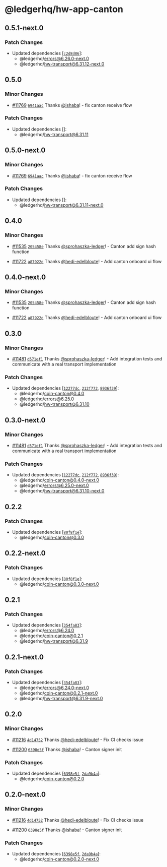 # @ledgerhq/hw-app-canton

## 0.5.1-next.0

### Patch Changes

- Updated dependencies [[`c2d8d86`](https://github.com/LedgerHQ/ledger-live/commit/c2d8d8670f848989836c46ea08ae88c88086fdd6)]:
  - @ledgerhq/errors@6.26.0-next.0
  - @ledgerhq/hw-transport@6.31.12-next.0

## 0.5.0

### Minor Changes

- [#11769](https://github.com/LedgerHQ/ledger-live/pull/11769) [`6941aac`](https://github.com/LedgerHQ/ledger-live/commit/6941aac638dcc8d4fb03aa92f42d2a71d4089202) Thanks [@ishaba](https://github.com/ishaba)! - fix canton receive flow

### Patch Changes

- Updated dependencies []:
  - @ledgerhq/hw-transport@6.31.11

## 0.5.0-next.0

### Minor Changes

- [#11769](https://github.com/LedgerHQ/ledger-live/pull/11769) [`6941aac`](https://github.com/LedgerHQ/ledger-live/commit/6941aac638dcc8d4fb03aa92f42d2a71d4089202) Thanks [@ishaba](https://github.com/ishaba)! - fix canton receive flow

### Patch Changes

- Updated dependencies []:
  - @ledgerhq/hw-transport@6.31.11-next.0

## 0.4.0

### Minor Changes

- [#11535](https://github.com/LedgerHQ/ledger-live/pull/11535) [`205458e`](https://github.com/LedgerHQ/ledger-live/commit/205458e2d3ca5ec1d7a50d30b63050a692a5e045) Thanks [@sprohaszka-ledger](https://github.com/sprohaszka-ledger)! - Canton add sign hash function

- [#11722](https://github.com/LedgerHQ/ledger-live/pull/11722) [`a87922d`](https://github.com/LedgerHQ/ledger-live/commit/a87922dc99e4f2e4b40a46fd52ad08a71012fe94) Thanks [@hedi-edelbloute](https://github.com/hedi-edelbloute)! - Add canton onboard ui flow

## 0.4.0-next.0

### Minor Changes

- [#11535](https://github.com/LedgerHQ/ledger-live/pull/11535) [`205458e`](https://github.com/LedgerHQ/ledger-live/commit/205458e2d3ca5ec1d7a50d30b63050a692a5e045) Thanks [@sprohaszka-ledger](https://github.com/sprohaszka-ledger)! - Canton add sign hash function

- [#11722](https://github.com/LedgerHQ/ledger-live/pull/11722) [`a87922d`](https://github.com/LedgerHQ/ledger-live/commit/a87922dc99e4f2e4b40a46fd52ad08a71012fe94) Thanks [@hedi-edelbloute](https://github.com/hedi-edelbloute)! - Add canton onboard ui flow

## 0.3.0

### Minor Changes

- [#11481](https://github.com/LedgerHQ/ledger-live/pull/11481) [`d571ef1`](https://github.com/LedgerHQ/ledger-live/commit/d571ef1104092e41de4dfb6dd9b26d27348b82cf) Thanks [@sprohaszka-ledger](https://github.com/sprohaszka-ledger)! - Add integration tests and communicate with a real transport implementation

### Patch Changes

- Updated dependencies [[`12277dc`](https://github.com/LedgerHQ/ledger-live/commit/12277dcb478f24152060e3e11e2eb37d650b5b60), [`212f772`](https://github.com/LedgerHQ/ledger-live/commit/212f772b17dc3db97009ebe62912f8f183c1ef2e), [`8936f39`](https://github.com/LedgerHQ/ledger-live/commit/8936f390edbe9cbc36ac6590b01562daf5c580e1)]:
  - @ledgerhq/coin-canton@0.4.0
  - @ledgerhq/errors@6.25.0
  - @ledgerhq/hw-transport@6.31.10

## 0.3.0-next.0

### Minor Changes

- [#11481](https://github.com/LedgerHQ/ledger-live/pull/11481) [`d571ef1`](https://github.com/LedgerHQ/ledger-live/commit/d571ef1104092e41de4dfb6dd9b26d27348b82cf) Thanks [@sprohaszka-ledger](https://github.com/sprohaszka-ledger)! - Add integration tests and communicate with a real transport implementation

### Patch Changes

- Updated dependencies [[`12277dc`](https://github.com/LedgerHQ/ledger-live/commit/12277dcb478f24152060e3e11e2eb37d650b5b60), [`212f772`](https://github.com/LedgerHQ/ledger-live/commit/212f772b17dc3db97009ebe62912f8f183c1ef2e), [`8936f39`](https://github.com/LedgerHQ/ledger-live/commit/8936f390edbe9cbc36ac6590b01562daf5c580e1)]:
  - @ledgerhq/coin-canton@0.4.0-next.0
  - @ledgerhq/errors@6.25.0-next.0
  - @ledgerhq/hw-transport@6.31.10-next.0

## 0.2.2

### Patch Changes

- Updated dependencies [[`80f8f1e`](https://github.com/LedgerHQ/ledger-live/commit/80f8f1eaef8a7bc84ba5441790296dec6cbfa199)]:
  - @ledgerhq/coin-canton@0.3.0

## 0.2.2-next.0

### Patch Changes

- Updated dependencies [[`80f8f1e`](https://github.com/LedgerHQ/ledger-live/commit/80f8f1eaef8a7bc84ba5441790296dec6cbfa199)]:
  - @ledgerhq/coin-canton@0.3.0-next.0

## 0.2.1

### Patch Changes

- Updated dependencies [[`354fa83`](https://github.com/LedgerHQ/ledger-live/commit/354fa83c8107cf8e6b56a8b306569ee65980e10c)]:
  - @ledgerhq/errors@6.24.0
  - @ledgerhq/coin-canton@0.2.1
  - @ledgerhq/hw-transport@6.31.9

## 0.2.1-next.0

### Patch Changes

- Updated dependencies [[`354fa83`](https://github.com/LedgerHQ/ledger-live/commit/354fa83c8107cf8e6b56a8b306569ee65980e10c)]:
  - @ledgerhq/errors@6.24.0-next.0
  - @ledgerhq/coin-canton@0.2.1-next.0
  - @ledgerhq/hw-transport@6.31.9-next.0

## 0.2.0

### Minor Changes

- [#11216](https://github.com/LedgerHQ/ledger-live/pull/11216) [`4d14752`](https://github.com/LedgerHQ/ledger-live/commit/4d14752360435f27f07768302a715cd2f39f59ac) Thanks [@hedi-edelbloute](https://github.com/hedi-edelbloute)! - Fix CI checks issue

- [#11200](https://github.com/LedgerHQ/ledger-live/pull/11200) [`6398e5f`](https://github.com/LedgerHQ/ledger-live/commit/6398e5f90bd6ca5c1c4d850da731d4e7f020ea3a) Thanks [@ishaba](https://github.com/ishaba)! - Canton signer init

### Patch Changes

- Updated dependencies [[`6398e5f`](https://github.com/LedgerHQ/ledger-live/commit/6398e5f90bd6ca5c1c4d850da731d4e7f020ea3a), [`2da9b4a`](https://github.com/LedgerHQ/ledger-live/commit/2da9b4a5dd9fec3fea188fc9fa107b2c3479d1be)]:
  - @ledgerhq/coin-canton@0.2.0

## 0.2.0-next.0

### Minor Changes

- [#11216](https://github.com/LedgerHQ/ledger-live/pull/11216) [`4d14752`](https://github.com/LedgerHQ/ledger-live/commit/4d14752360435f27f07768302a715cd2f39f59ac) Thanks [@hedi-edelbloute](https://github.com/hedi-edelbloute)! - Fix CI checks issue

- [#11200](https://github.com/LedgerHQ/ledger-live/pull/11200) [`6398e5f`](https://github.com/LedgerHQ/ledger-live/commit/6398e5f90bd6ca5c1c4d850da731d4e7f020ea3a) Thanks [@ishaba](https://github.com/ishaba)! - Canton signer init

### Patch Changes

- Updated dependencies [[`6398e5f`](https://github.com/LedgerHQ/ledger-live/commit/6398e5f90bd6ca5c1c4d850da731d4e7f020ea3a), [`2da9b4a`](https://github.com/LedgerHQ/ledger-live/commit/2da9b4a5dd9fec3fea188fc9fa107b2c3479d1be)]:
  - @ledgerhq/coin-canton@0.2.0-next.0
